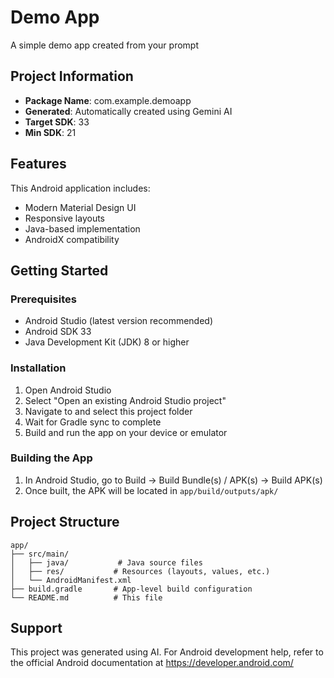 # Demo App

A simple demo app created from your prompt

## Project Information
- **Package Name**: com.example.demoapp
- **Generated**: Automatically created using Gemini AI
- **Target SDK**: 33
- **Min SDK**: 21

## Features
This Android application includes:
- Modern Material Design UI
- Responsive layouts
- Java-based implementation
- AndroidX compatibility

## Getting Started

### Prerequisites
- Android Studio (latest version recommended)
- Android SDK 33
- Java Development Kit (JDK) 8 or higher

### Installation
1. Open Android Studio
2. Select "Open an existing Android Studio project"
3. Navigate to and select this project folder
4. Wait for Gradle sync to complete
5. Build and run the app on your device or emulator

### Building the App
1. In Android Studio, go to Build → Build Bundle(s) / APK(s) → Build APK(s)
2. Once built, the APK will be located in `app/build/outputs/apk/`

## Project Structure
```
app/
├── src/main/
│   ├── java/           # Java source files
│   ├── res/           # Resources (layouts, values, etc.)
│   └── AndroidManifest.xml
├── build.gradle       # App-level build configuration
└── README.md          # This file
```

## Support
This project was generated using AI. For Android development help, refer to the official Android documentation at https://developer.android.com/
